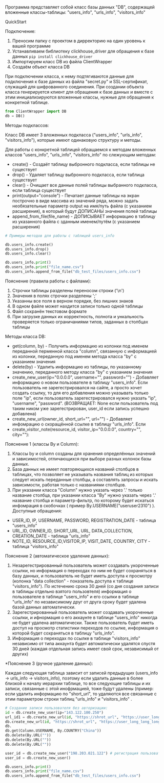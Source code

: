 Программа представляет собой класс базы данных "DB", содержащей
вложенные классы-таблицы: "users_info", "urls_info", "visitors_info"

QuickStart

Подключение:
1) Преносим папку с проектом в дирректорию на один уровень к вашей программе
2) Устанавливаем библиотеку clickhouse_driver для обращения к базе данных 
   ```pip install clickhouse_driver```
4) Импортируем класс DB из файла ClientWrapper
5) Создаём объект класса DB

При подключении класса, к нему подтягиваются данные для подключения к базе данных из файла "secret.py" и SSL-сертификат, служащий для шифрованного соединения. При создании объекта класса генерируется клиент для обращения к базе данных и вместе с этим инициализируются вложенные классы, нужные для обращения к конкретной таблице.

```python
from ClientWrapper import DB
db = DB()
```

Методы подклассов:

Класс DB имеет 3 вложенных подкласса ("users_info", "urls_info", "visitors_info"), которые имеют одинаковую структуру и методы.

Для работы с конкретной таблицей обращаемся к методам вложенных классов "users_info", "urls_info", "visitors_info" по слежующим методам:
- create() - Создаёт таблицу выбронного подкласса, если таблицы не существует
- drop() - Удаляет таблицу выбронного подкласса, если таблица существует
- clear() - Очищает все данные полей таблицы выбранного подкласса, если таблица существует
- print(output="console") - Печатает данные таблицы на экран построчно в виде массива из значений ряда,
  можно задать необязательные параметр output на имя/путь файла (с указанием расширения), в который будут ДОПИСАНЫ значения полей таблицы
- append_from_file(file_name) - ДОПИСЫВАЕТ информацию в таблицу из указанного файла с зданным именем/путём (с указанием расширения)
  

```python
# Примеры методов для работы с таблицей users_info

db.users_info.create()
db.users_info.drop()
db.users_info.clear()

db.users_info.print()
db.users_info.print("file_name.csv")
db.users_info.append_from_file("db_test_files/users_info.csv")
```

Пояснение (правила работы с файлами):
1) Строчки таблицы разделены переносом строки ('\n')
2) Значения в полях строчки разделены ';'
3) Указанны все поля в верном порядке, без лишних знаков
4) В одном файле может нахдится записи только одной таблицы
5) Файл сохранён текстовом формате
6) При загрузке данных их корректность, полнота и ункальность проверяется только ограничаниями типов, заданных в столбцах таблицы

Методы класса DB:
- get(column, by) - Получить информацию из колонки под именем переданной перменной класса "column", связанную с информацией из колонки, переданную под именем метода класса "by" с указанием значения
- delete(by) - Удалить информацию из таблицы, по указанному значению, переданного методу класса "by" с указанием значения
- create_new_user(ip="0.0.0.0", username="", password="") - Добавляет информацию о новом пользователе в таблицу "users_info". Если пользователь не зарегестрировался на сайте, а просто хочет создать ссылку, то для его добавления можно указывать только поле "ip", если пользователь зарегестрировался нужно указать "ip", "username", "password". (ВОЗВРАЩАЕТ: None если пользователь под таким ником уже зарегестрирован, user_id если запись успешно добавлена)
- create_new_url(owner_id, short_url="", url="") - Добавляет инфомрацию о скоращённой ссылке в таблицу "urls_info". Если 
- create_visitor_note(resource_id, visitor_ip="0.0.0.0", country="", city=""):
  
Пояснение 1 (классы By и Column):

1) Классы by и column созданы для хранения определённых значений и зависимостей, отличающихся при выборе разных колонок базы данных.
2) База данных не имеет повторяющихся названий столбцов в таблицах, что позволяет не указывать названия таблиц из которых следует искать переданные столбцы, а составлять запросы и искать зависимости, работая только с названиями столбцов.
3) При указании класса "Column" нужно указать через '.' только название столбца, при указании класса "By" нужно указать через '.' название столбца и параметр-фильтр, по которому будет искаться инфомрация в скобочках ( пример By.USERNAME("useruser2310") ).
  Доступные обращения:
- USER_ID, IP, USERNAME, PASSWORD, REGISTRATION_DATE - таблица "users_info"
- URL_ID, OWNER_ID, SHORT_URL, URL, DATA_COLLECTION, CREATION_DATE - таблица "urls_info"
- NOTE_ID, RESOURCE_ID,VISITOR_IP, VISIT_DATE, COUNTRY, CITY - таблица "visitors_info"

Пояснение 2 (автоматическое удаление данных):

1) Незарегестрированный пользователь может создавать укороченные ссылки, но информация о переходах по ним не будет сохраняться в базу данных, и пользователь не будет иметь доступа к просмотру (колонка "data collection" - показатель доступа к таблице "visitors_info"). По истечению срока 30 дней (со дня создания записи в таблицы отдельно взятого пользовтеля) информация о пользователе в таблице "users_info" и его ссылки в таблице "urls_info" по независимому друг от друга сроку будет удалена базой данных автоматически.
2) Зарегестрированный пользователь может создавать укороченные ссылки, и ифнормация о его аккаунте в таблице "users_info" никогда не будет удалена автоматически. Также пользователь будет иметь доступ на просмотр статистики переходов по ссылке, информация о которой будет сохраняться в таблицу "urls_info".
3) Информация о переходах по ссылке в таблице "visitors_info" независимо от типа аккаунта будет автоматически удалятся спустя 30 дней (каждая отдельная запись имеет свой срок, независимый от других)

*Пояснение 3 (ручное удаление данных):

Каждая следующая таблица зависит от записей предыдущих (users_info -> urls_info -> visitors_info), поэтому если удалить данные в более близкой к началу иерархии таблице, то все следующие таблицы и их записи, связанные с этой инофрмацией, тоже будут удалены (пример: если удалить информацию по "short_url", то удаляются все связанные с этим параметром строки таблиц "urls_info" и "visitors_info" .
```python
# Создание записи пользователя без авторизации:
id = db.create_new_user(ip="143.122.100.250")
url_id1 = db.create_new_url(id, "https://shrot_url", "https://user_long_long_long_long_long_url") # с сохранениум url_id
db.create_new_url(id, "https://shrot_url", "https://user_long_long_long_long_long_url") # без сохранения url_id
db.
db.get(Column.USERNAME, By.COUNTRY("China"))
db.delete(By.URL(""))
db.delete(By.URL(""))
db.delete(By.URL(""))

user_id = db.create_new_user("198.203.021.122") # регистрация пользователя без 
user_id = db.create_new_user()

db.users_info.print()
db.users_info.print("file_name.csv")
db.users_info.append_from_file("db_test_files/users_info.csv")
```


